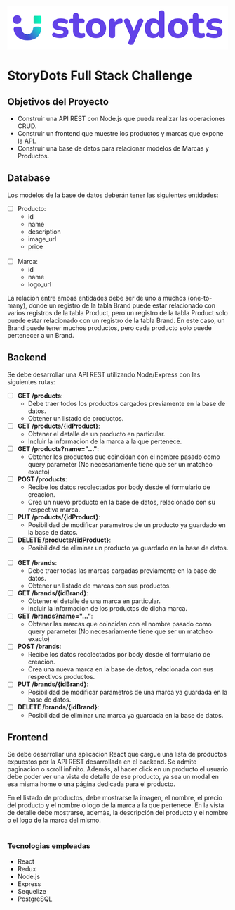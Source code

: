 ![storydots logo](./client/images/storydotslogo.png)

# StoryDots Full Stack Challenge

## Objetivos del Proyecto

- Construir una API REST con Node.js que pueda realizar las operaciones CRUD.
- Construir un frontend que muestre los productos y marcas que expone la API.
- Construir una base de datos para relacionar modelos de Marcas y Productos.

## Database

Los modelos de la base de datos deberán tener las siguientes entidades:

- [ ] Producto:
  - id
  - name
  - description
  - image_url
  - price
<br></br>
- [ ] Marca:
  - id
  - name
  - logo_url

La relacion entre ambas entidades debe ser de uno a muchos (one-to-many), donde un registro de la tabla Brand puede estar relacionado con varios registros de la tabla Product, pero un registro de la tabla Product solo puede estar relacionado con un registro de la tabla Brand. En este caso, un Brand puede tener muchos productos, pero cada producto solo puede pertenecer a un Brand.

## Backend

Se debe desarrollar una API REST utilizando Node/Express con las siguientes rutas:

- [ ] **GET /products**:
  - Debe traer todos los productos cargados previamente en la base de datos.
  - Obtener un listado de productos.
- [ ] **GET /products/{idProduct}**:
  - Obtener el detalle de un producto en particular.
  - Incluir la informacion de la marca a la que pertenece.
- [ ] **GET /products?name="..."**:
  - Obtener los productos que coincidan con el nombre pasado como query parameter (No necesariamente tiene que ser un matcheo exacto)
- [ ] **POST /products**:
  - Recibe los datos recolectados por body desde el formulario de creacion.
  - Crea un nuevo producto en la base de datos, relacionado con su respectiva marca.
- [ ] **PUT /products/{idProduct}**:
  - Posibilidad de modificar parametros de un producto ya guardado en la base de datos.
- [ ] **DELETE /products/{idProduct}**:
  - Posibilidad de eliminar un producto ya guardado en la base de datos.
<br></br>
- [ ] **GET /brands**:
  - Debe traer todas las marcas cargadas previamente en la base de datos.
  - Obtener un listado de marcas con sus productos.
- [ ] **GET /brands/{idBrand}**:
  - Obtener el detalle de una marca en particular.
  - Incluir la informacion de los productos de dicha marca.
- [ ] **GET /brands?name="..."**:
  - Obtener las marcas que coincidan con el nombre pasado como query parameter (No necesariamente tiene que ser un matcheo exacto)
- [ ] **POST /brands**:
  - Recibe los datos recolectados por body desde el formulario de creacion.
  - Crea una nueva marca en la base de datos, relacionada con sus respectivos productos.
- [ ] **PUT /brands/{idBrand}**:
  - Posibilidad de modificar parametros de una marca ya guardada en la base de datos.
- [ ] **DELETE /brands/{idBrand}**:
  - Posibilidad de eliminar una marca ya guardada en la base de datos.

## Frontend

Se debe desarrollar una aplicacion React que cargue una lista de productos expuestos por la API REST desarrollada en el backend.
Se admite paginacion o scroll infinito. Además, al hacer click en un producto el usuario debe poder ver una vista de detalle de ese producto, ya sea un modal en esa misma home o una página dedicada para el producto.

En el listado de productos, debe mostrarse la imagen, el nombre, el precio del producto y el nombre o logo de la marca a la que pertenece. En la vista de detalle debe mostrarse, además, la descripción del producto y el nombre o el logo de la marca del mismo.
<br></br>

### Tecnologias empleadas

- React
- Redux
- Node.js
- Express
- Sequelize
- PostgreSQL

